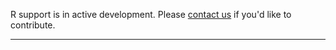 R support is in active development. Please [contact us](mailto:feedback@quiltdata.io) if you'd like to contribute.

***